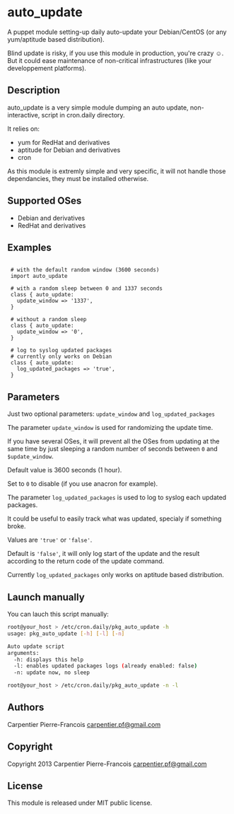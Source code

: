 auto_update
===========

A puppet module setting-up daily auto-update your Debian/CentOS (or any yum/aptitude based distribution).

Blind update is risky, if you use this module in production, you're crazy ☺. But it could ease maintenance of non-critical infrastructures (like your developpement platforms).

Description
-----------

auto_update is a very simple module dumping an auto update, non-interactive, script in cron.daily directory.

It relies on:

* yum for RedHat and derivatives
* aptitude for Debian and derivatives
* cron

As this module is extremly simple and very specific, it will not handle those dependancies, they must be installed otherwise.

Supported OSes
--------------

* Debian and derivatives
* RedHat and derivatives

Examples
--------

```puppet

 # with the default random window (3600 seconds)
 import auto_update

 # with a random sleep between 0 and 1337 seconds
 class { auto_update:
   update_window => '1337',
 }
 
 # without a random sleep
 class { auto_update:
   update_window => '0',
 }

 # log to syslog updated packages
 # currently only works on Debian
 class { auto_update:
   log_updated_packages => 'true',
 }

```

Parameters
----------

Just two optional parameters: `update_window` and `log_updated_packages`

  
The parameter `update_window` is used for randomizing the update time.
 
If you have several OSes, it will prevent all the OSes 
from updating at the same time by just sleeping a random number of
seconds between `0` and `$update_window`.

Default value is 3600 seconds (1 hour).

Set to `0` to disable (if you use anacron for example).

The parameter `log_updated_packages` is used to log to syslog each updated packages.

It could be useful to easily track what was updated, specialy if something broke.

Values are `'true'` or `'false'`.

Default is `'false'`, it will only log start of the update and the 
result according to the return code of the update command.

Currently `log_updated_packages` only works on aptitude based distribution.

Launch manually
---------------

You can lauch this script manually:

```bash
root@your_host > /etc/cron.daily/pkg_auto_update -h
usage: pkg_auto_update [-h] [-l] [-n]

Auto update script
arguments:
  -h: displays this help
  -l: enables updated packages logs (already enabled: false)
  -n: update now, no sleep

root@your_host > /etc/cron.daily/pkg_auto_update -n -l
``` 

Authors
-------

Carpentier Pierre-Francois <carpentier.pf@gmail.com>

Copyright
---------

Copyright 2013 Carpentier Pierre-Francois <carpentier.pf@gmail.com>

License
-------

This module is released under MIT public license. 
